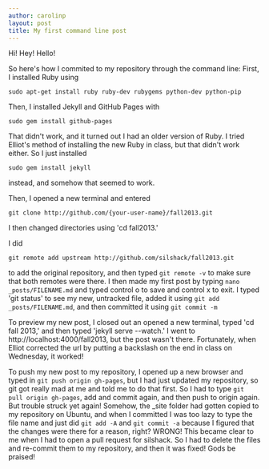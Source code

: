 ```yaml
---
author: carolinp
layout: post
title: My first command line post 
---
```


Hi! Hey! Hello!

So here's how I commited to my repository through the command line:
First, I installed Ruby using
 
```
sudo apt-get install ruby ruby-dev rubygems python-dev python-pip
```
Then, I installed Jekyll and GitHub Pages with 
```
sudo gem install github-pages
```
That didn't work, and it turned out I had an older version of Ruby. I tried Elliot's method of installing the new Ruby in class, but that didn't work either. So I just installed
```
sudo gem install jekyll
```
instead, and somehow that seemed to work. 

Then, I opened a new terminal and entered 

```
git clone http://github.com/{your-user-name}/fall2013.git
```
I then changed directories using 'cd fall2013.' 

I did
```
git remote add upstream http://github.com/silshack/fall2013.git
```
to add the original repository, and then typed `git remote -v` to make sure that both remotes were there.
I then made my first post by typing `nano _posts/FILENAME.md` and typed control o to save and control x to exit.
I typed 'git status' to see my new, untracked file, added it using `git add _posts/FILENAME.md`, and then committed it using `git commit -m` 

To preview my new post, I closed out an opened a new terminal, typed 'cd fall 2013,' and then typed 'jekyll serve --watch.' I went to http://localhost:4000/fall2013, but the post wasn't there. Fortunately, when Elliot corrected the url by putting a backslash on the end in class on Wednesday, it worked!

To push my new post to my repository, I opened up a new browser and typed in `git push origin gh-pages`, but I had just updated my repository, so git got really mad at me and told me to do that first. So I had to type `git pull origin gh-pages`, add and commit again, and then push to origin again. But trouble struck yet again! Somehow, the _site folder had gotten copied to my repository on Ubuntu, and when I committed I was too lazy to type the file name and just did `git add -A` and `git commit -a` because I figured that the changes were there for a reason, right? WRONG! This became clear to me when I had to open a pull request for silshack. So I had to delete the files and re-commit them to my repository, and then it was fixed! Gods be praised!  
